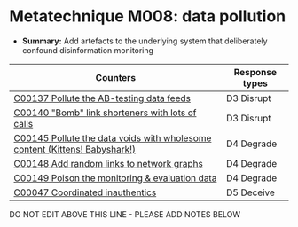 # Metatechnique M008: data pollution

* **Summary:** Add artefacts to the underlying system that deliberately confound disinformation monitoring


| Counters | Response types |
| -------- | -------------- |
| [C00137 Pollute the AB-testing data feeds](../counters/C00137.md) | D3 Disrupt |
| [C00140 "Bomb" link shorteners with lots of calls](../counters/C00140.md) | D3 Disrupt |
| [C00145 Pollute the data voids with wholesome content (Kittens! Babyshark!)](../counters/C00145.md) | D4 Degrade |
| [C00148 Add random links to network graphs](../counters/C00148.md) | D4 Degrade |
| [C00149 Poison the monitoring & evaluation data](../counters/C00149.md) | D4 Degrade |
| [C00047 Coordinated inauthentics](../counters/C00047.md) | D5 Deceive |



DO NOT EDIT ABOVE THIS LINE - PLEASE ADD NOTES BELOW
